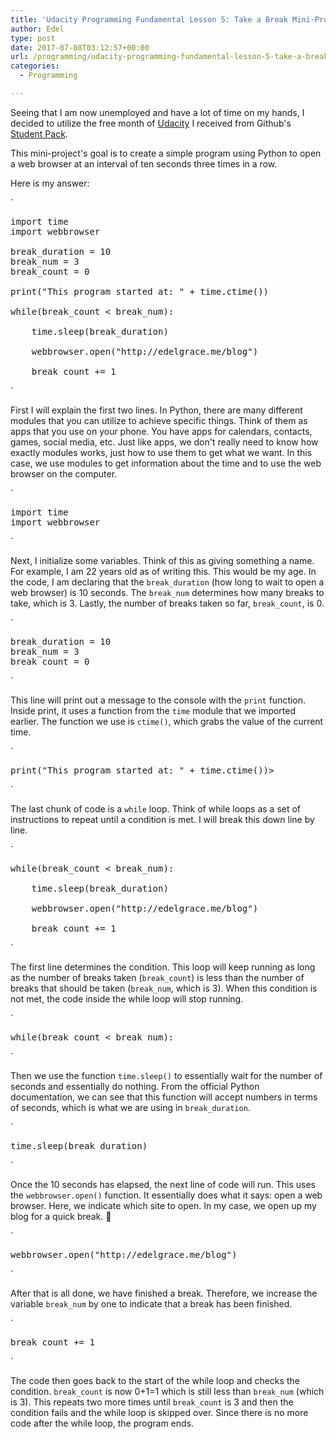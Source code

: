 ```yaml
---
title: 'Udacity Programming Fundamental Lesson 5: Take a Break Mini-Project'
author: Edel
type: post
date: 2017-07-08T03:12:57+00:00
url: /programming/udacity-programming-fundamental-lesson-5-take-a-break-mini-project/
categories:
  - Programming

---
```

Seeing that I am now unemployed and have a lot of time on my hands, I decided to utilize the free month of [Udacity][1] I received from Github's [Student Pack][2].

This mini-project's goal is to create a simple program using Python to open a web browser at an interval of ten seconds three times in a row.

Here is my answer:

`</p>
<pre>import time
import webbrowser

break_duration = 10
break_num = 3
break_count = 0

print("This program started at: " + time.ctime())

while(break_count < break_num):

    time.sleep(break_duration)

    webbrowser.open("http://edelgrace.me/blog")

    break_count += 1</pre>
<p>`

First I will explain the first two lines. In Python, there are many different modules that you can utilize to achieve specific things. Think of them as apps that you use on your phone. You have apps for calendars, contacts, games, social media, etc. Just like apps, we don't really need to know how exactly modules works, just how to use them to get what we want. In this case, we use modules to get information about the time and to use the web browser on the computer.

`</p>
<pre>import time
import webbrowser</pre>
<p>`

Next, I initialize some variables. Think of this as giving something a name. For example, I am 22 years old as of writing this. This would be my age. In the code, I am declaring that the `break_duration` (how long to wait to open a web browser) is 10 seconds. The `break_num` determines how many breaks to take, which is 3. Lastly, the number of breaks taken so far, `break_count`, is 0.

`</p>
<pre>break_duration = 10
break_num = 3
break_count = 0</pre>
<p>`

This line will print out a message to the console with the `print` function. Inside print, it uses a function from the `time` module that we imported earlier. The function we use is `ctime()`, which grabs the value of the current time.

`</p>
<pre>print("This program started at: " + time.ctime())></pre>
<p>`

The last chunk of code is a `while` loop. Think of while loops as a set of instructions to repeat until a condition is met. I will break this down line by line.

`</p>
<pre>while(break_count < break_num):

    time.sleep(break_duration)

    webbrowser.open("http://edelgrace.me/blog")

    break_count += 1</pre>
<p>`

The first line determines the condition. This loop will keep running as long as the number of breaks taken (`break_count`) is less than the number of breaks that should be taken (`break_num`, which is 3). When this condition is not met, the code inside the while loop will stop running.

`</p>
<pre>while(break_count < break_num):</pre>
<p>`

Then we use the function `time.sleep()` to essentially wait for the number of seconds and essentially do nothing. From the official Python documentation, we can see that this function will accept numbers in terms of seconds, which is what we are using in `break_duration`.

`</p>
<pre>time.sleep(break_duration)</pre>
<p>`

Once the 10 seconds has elapsed, the next line of code will run. This uses the `webbrowser.open()` function. It essentially does what it says: open a web browser. Here, we indicate which site to open. In my case, we open up my blog for a quick break. 🙂

`</p>
<pre>webbrowser.open("http://edelgrace.me/blog")</pre>
<p>`

After that is all done, we have finished a break. Therefore, we increase the variable `break_num` by one to indicate that a break has been finished. 

`</p>
<pre>break_count += 1</pre>
<p>`

The code then goes back to the start of the while loop and checks the condition. `break_count` is now 0+1=1 which is still less than `break_num` (which is 3). This repeats two more times until `break_count` is 3 and then the condition fails and the while loop is skipped over. Since there is no more code after the while loop, the program ends.

 [1]: https://udacity.com
 [2]: http://education.github.com/pack